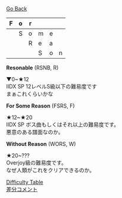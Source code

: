[Go Back](/fsrs)

| F | o | r |   |   |   |
|---|---|---|---|---|---|
|   | S | o | m | e |   |
|   |   | R | e | a |   |
|   |   |   | S | o | n |

**Resonable** (RSNB, R)

▼0~★12  
IIDX SP 12レベルS級以下の難易度です  
まぁこれくらいかな  

**For Some Reason** (FSRS, F)

★12~★20  
IIDX SP ボス曲もしくはそれ以上の難易度です。  
悪意のある譜面なのか。  

**Without Reason** (WORS, W)

★20~???  
Overjoy級の難易度です。  
なぜ人類がこれをクリアできるのか。  

[Difficulty Table](difficulty)  
[差分コメント](comments)
